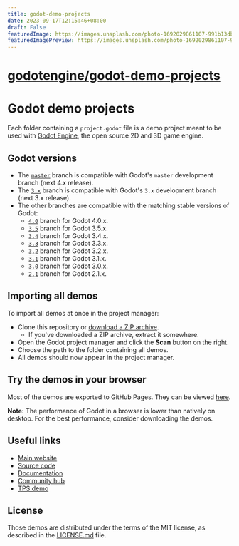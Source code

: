 ```yaml
---
title: godot-demo-projects
date: 2023-09-17T12:15:46+08:00
draft: False
featuredImage: https://images.unsplash.com/photo-1692029861107-991b13db6ad0?ixid=M3w0NjAwMjJ8MHwxfHJhbmRvbXx8fHx8fHx8fDE2OTQ5MjQwNTN8&ixlib=rb-4.0.3
featuredImagePreview: https://images.unsplash.com/photo-1692029861107-991b13db6ad0?ixid=M3w0NjAwMjJ8MHwxfHJhbmRvbXx8fHx8fHx8fDE2OTQ5MjQwNTN8&ixlib=rb-4.0.3
---
```


# [godotengine/godot-demo-projects](https://github.com/godotengine/godot-demo-projects)

# Godot demo projects

Each folder containing a `project.godot` file is a demo project meant to
be used with [Godot Engine](https://godotengine.org), the open source
2D and 3D game engine.

## Godot versions

- The [`master`](https://github.com/godotengine/godot-demo-projects) branch is compatible with Godot's `master` development branch (next 4.x release).
- The [`3.x`](https://github.com/godotengine/godot-demo-projects/tree/3.x) branch is compatible with Godot's `3.x` development branch (next 3.x release).
- The other branches are compatible with the matching stable versions of Godot:
  - [`4.0`](https://github.com/godotengine/godot-demo-projects/tree/4.0)
    branch for Godot 4.0.x.
  - [`3.5`](https://github.com/godotengine/godot-demo-projects/tree/3.5)
    branch for Godot 3.5.x.
  - [`3.4`](https://github.com/godotengine/godot-demo-projects/tree/3.4)
    branch for Godot 3.4.x.
  - [`3.3`](https://github.com/godotengine/godot-demo-projects/tree/3.3)
    branch for Godot 3.3.x.
  - [`3.2`](https://github.com/godotengine/godot-demo-projects/tree/3.2)
    branch for Godot 3.2.x.
  - [`3.1`](https://github.com/godotengine/godot-demo-projects/tree/3.1)
    branch for Godot 3.1.x.
  - [`3.0`](https://github.com/godotengine/godot-demo-projects/tree/3.0)
    branch for Godot 3.0.x.
  - [`2.1`](https://github.com/godotengine/godot-demo-projects/tree/2.1)
    branch for Godot 2.1.x.

## Importing all demos

To import all demos at once in the project manager:

- Clone this repository or [download a ZIP archive](https://github.com/godotengine/godot-demo-projects/archive/master.zip).
  - If you've downloaded a ZIP archive, extract it somewhere.
- Open the Godot project manager and click the **Scan** button on the right.
- Choose the path to the folder containing all demos.
- All demos should now appear in the project manager.

## Try the demos in your browser

Most of the demos are exported to GitHub Pages. They can be viewed
[here](https://godotengine.github.io/godot-demo-projects/).

**Note:** The performance of Godot in a browser is lower than natively on
desktop. For the best performance, consider downloading the demos.

## Useful links

- [Main website](https://godotengine.org)
- [Source code](https://github.com/godotengine/godot)
- [Documentation](http://docs.godotengine.org)
- [Community hub](https://godotengine.org/community)
- [TPS demo](https://github.com/godotengine/tps-demo)

## License

Those demos are distributed under the terms of the MIT license, as
described in the [LICENSE.md](LICENSE.md) file.
